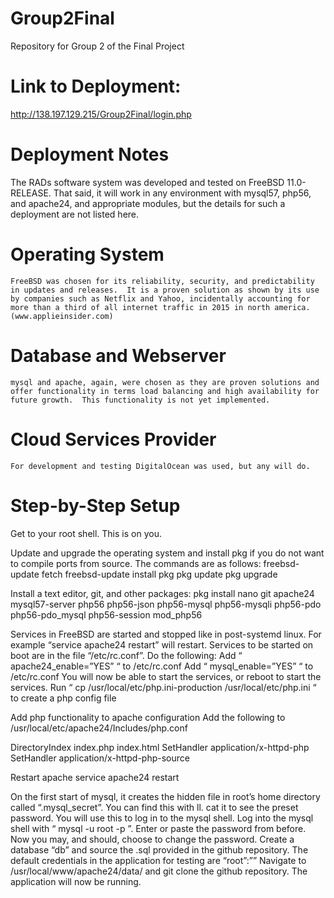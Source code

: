 # Group2Final
Repository for Group 2 of the Final Project

# Link to Deployment:
http://138.197.129.215/Group2Final/login.php

# Deployment Notes

The RADs software system was developed and tested on FreeBSD 11.0-RELEASE.  That said, it will work in any environment with mysql57, php56, and apache24, and appropriate modules, but the details for such a deployment are not listed here.


# Operating System


	FreeBSD was chosen for its reliability, security, and predictability in updates and releases.  It is a proven solution as shown by its use by companies such as Netflix and Yahoo, incidentally accounting for more than a third of all internet traffic in 2015 in north america. (www.applieinsider.com) 

# Database and Webserver


	mysql and apache, again, were chosen as they are proven solutions and offer functionality in terms load balancing and high availability for future growth.  This functionality is not yet implemented.


# Cloud Services Provider


	For development and testing DigitalOcean was used, but any will do.


# Step-by-Step Setup


Get to your root shell.  This is on you.


Update and upgrade the operating system and install pkg if you do not want to compile ports from source.  The commands are as follows:
freebsd-update fetch
freebsd-update install
pkg
pkg update
pkg upgrade


Install a text editor, git, and other packages:
pkg install nano git apache24 mysql57-server php56 php56-json php56-mysql php56-mysqli php56-pdo php56-pdo_mysql php56-session mod_php56


Services in FreeBSD are started and stopped like in post-systemd linux.  For example “service apache24 restart” will restart.  Services to be started on boot are in the file “/etc/rc.conf”.  Do the following:
Add “ apache24_enable=”YES” “ to /etc/rc.conf
Add “ mysql_enable=”YES” “ to /etc/rc.conf
You will now be able to start the services, or reboot to start the services.
Run “ cp /usr/local/etc/php.ini-production /usr/local/etc/php.ini “ to create a php config file


Add php functionality to apache configuration
Add the following to /usr/local/etc/apache24/Includes/php.conf


<IfModule dir_module>
    DirectoryIndex index.php index.html
   <FilesMatch "\.php$">
        SetHandler application/x-httpd-php
    </FilesMatch>
    <FilesMatch "\.phps$">
        SetHandler application/x-httpd-php-source
    </FilesMatch>
</IfModule>


Restart apache
service apache24 restart


On the first start of mysql, it creates the hidden file in root’s home directory called “.mysql_secret”.  You can find this with ll.  cat it to see the preset password.  You will use this to log in to the mysql shell.
Log into the mysql shell with “ mysql -u root -p ”.  Enter or paste the password from before.  Now you may, and should, choose to change the password.  Create a database “db” and source the .sql provided in the github repository.  The default credentials in the application for testing are “root”:””
Navigate to /usr/local/www/apache24/data/ and git clone the github repository.  The application will now be running.

